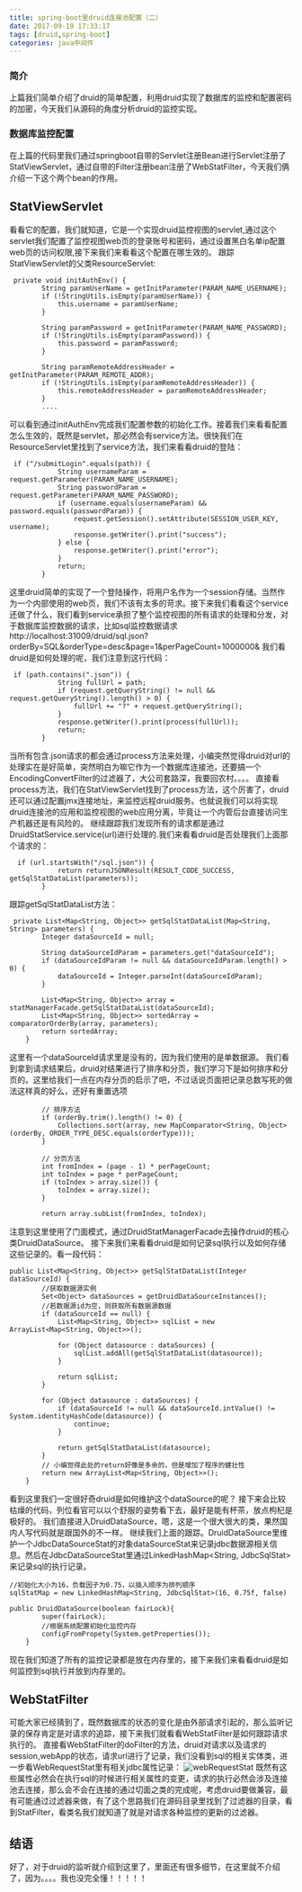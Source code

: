 ```yaml
---
title: spring-boot里druid连接池配置（二）
date: 2017-09-19 17:33:17
tags: [druid,spring-boot]
categories: java中间件
---
```

### 简介
上篇我们简单介绍了druid的简单配置，利用druid实现了数据库的监控和配置密码的加密，今天我们从源码的角度分析druid的监控实现。
### 数据库监控配置
在上篇的代码里我们通过springboot自带的Servlet注册Bean进行Servlet注册了StatViewServlet，通过自带的Filter注册bean注册了WebStatFilter，今天我们俩介绍一下这个两个bean的作用。
## StatViewServlet
看看它的配置，我们就知道，它是一个实现druid监控视图的servlet,通过这个servlet我们配置了监控视图web页的登录账号和密码，通过设置黑白名单ip配置web页的访问权限,接下来我们来看看这个配置在哪生效的。
跟踪StatViewServlet的父类ResourceServlet:
```
 private void initAuthEnv() {
        String paramUserName = getInitParameter(PARAM_NAME_USERNAME);
        if (!StringUtils.isEmpty(paramUserName)) {
            this.username = paramUserName;
        }

        String paramPassword = getInitParameter(PARAM_NAME_PASSWORD);
        if (!StringUtils.isEmpty(paramPassword)) {
            this.password = paramPassword;
        }

        String paramRemoteAddressHeader = getInitParameter(PARAM_REMOTE_ADDR);
        if (!StringUtils.isEmpty(paramRemoteAddressHeader)) {
            this.remoteAddressHeader = paramRemoteAddressHeader;
        }
        ....

```
<!--more-->
可以看到通过initAuthEnv完成我们配置参数的初始化工作。接着我们来看看配置怎么生效的，既然是servlet，那必然会有service方法。很快我们在ResourceServlet里找到了service方法，我们来看看druid的登陆：
```
 if ("/submitLogin".equals(path)) {
            String usernameParam = request.getParameter(PARAM_NAME_USERNAME);
            String passwordParam = request.getParameter(PARAM_NAME_PASSWORD);
            if (username.equals(usernameParam) && password.equals(passwordParam)) {
                request.getSession().setAttribute(SESSION_USER_KEY, username);
                response.getWriter().print("success");
            } else {
                response.getWriter().print("error");
            }
            return;
        }
```
这里druid简单的实现了一个登陆操作，将用户名作为一个session存储。当然作为一个内部使用的web页，我们不该有太多的苛求。接下来我们看看这个service还做了什么，我们看到service承担了整个监控视图的所有请求的处理和分发，对于数据库监控数据的请求，比如sql监控数据请求http://localhost:31009/druid/sql.json?orderBy=SQL&orderType=desc&page=1&perPageCount=1000000& 我们看druid是如何处理的呢，我们注意到这行代码：
```
 if (path.contains(".json")) {
            String fullUrl = path;
            if (request.getQueryString() != null && request.getQueryString().length() > 0) {
                fullUrl += "?" + request.getQueryString();
            }
            response.getWriter().print(process(fullUrl));
            return;
        }
```
当所有包含.json请求的都会通过process方法来处理，小编突然觉得druid对url的处理实在是好简单，突然明白为嘛它作为一个数据库连接池，还要搞一个EncodingConvertFilter的过滤器了，大公司套路深，我要回农村。。。。
直接看process方法，我们在StatViewServlet找到了process方法，这个厉害了，druid还可以通过配置jmx连接地址，来监控远程druid服务。也就说我们可以将实现druid连接池的应用和监控视图的web应用分离，毕竟让一个内管后台直接访问生产机器还是有风险的。
继续跟踪我们发现所有的请求都是通过DruidStatService.service(url)进行处理的.我们来看看druid是否处理我们上面那个请求的：
```
  if (url.startsWith("/sql.json")) {
            return returnJSONResult(RESULT_CODE_SUCCESS, getSqlStatDataList(parameters));
        }
```
跟踪getSqlStatDataList方法：
```
 private List<Map<String, Object>> getSqlStatDataList(Map<String, String> parameters) {
        Integer dataSourceId = null;

        String dataSourceIdParam = parameters.get("dataSourceId");
        if (dataSourceIdParam != null && dataSourceIdParam.length() > 0) {
            dataSourceId = Integer.parseInt(dataSourceIdParam);
        }

        List<Map<String, Object>> array = statManagerFacade.getSqlStatDataList(dataSourceId);
        List<Map<String, Object>> sortedArray = comparatorOrderBy(array, parameters);
        return sortedArray;
    }
```
这里有一个dataSourceId请求里是没有的，因为我们使用的是单数据源。
我们看到拿到请求结果后，druid对结果进行了排序和分页，我们学习下是如何排序和分页的。这里给我们一点在内存分页的启示了吧，不过话说页面把记录总数写死的做法这样真的好么，还好有重置选项
```
        // 排序方法
        if (orderBy.trim().length() != 0) {
            Collections.sort(array, new MapComparator<String, Object>(orderBy, ORDER_TYPE_DESC.equals(orderType)));
        }

        // 分页方法
        int fromIndex = (page - 1) * perPageCount;
        int toIndex = page * perPageCount;
        if (toIndex > array.size()) {
            toIndex = array.size();
        }

        return array.subList(fromIndex, toIndex);
```
注意到这里使用了门面模式，通过DruidStatManagerFacade去操作druid的核心类DruidDataSource。
接下来我们来看看druid是如何记录sql执行以及如何存储这些记录的。看一段代码：
```
public List<Map<String, Object>> getSqlStatDataList(Integer dataSourceId) {
        //获取数据源实例
        Set<Object> dataSources = getDruidDataSourceInstances();
        //若数据源id为空，则获取所有数据源数据
        if (dataSourceId == null) {
            List<Map<String, Object>> sqlList = new ArrayList<Map<String, Object>>();

            for (Object datasource : dataSources) {
                sqlList.addAll(getSqlStatDataList(datasource));
            }

            return sqlList;
        }

        for (Object datasource : dataSources) {
            if (dataSourceId != null && dataSourceId.intValue() != System.identityHashCode(datasource)) {
                continue;
            }

            return getSqlStatDataList(datasource);
        }
        // 小编觉得此处的return好像是多余的，但是增加了程序的健壮性
        return new ArrayList<Map<String, Object>>();
    }
```
看到这里我们一定很好奇druid是如何维护这个dataSource的呢？
接下来会比较枯燥的代码，列位看官可以以个舒服的姿势看下去，最好是能有杯茶，放点枸杞是极好的。
我们直接进入DruidDataSource，嗯，这是一个很大很大的类，果然国内人写代码就是跟国外的不一样。
继续我们上面的跟踪。DruidDataSource里维护一个JdbcDataSourceStat的对象dataSourceStat来记录jdbc数据源相关信息。然后在JdbcDataSourceStat里通过LinkedHashMap<String, JdbcSqlStat>来记录sql的执行记录。
```
//初始化大小为16，负载因子为0.75，以插入顺序为排列顺序
sqlStatMap = new LinkedHashMap<String, JdbcSqlStat>(16, 0.75f, false) 
```
```
public DruidDataSource(boolean fairLock){
        super(fairLock);
        //根据系统配置初始化监控内存
        configFromPropety(System.getProperties());
    }
```
现在我们知道了所有的监控记录都是放在内存里的，接下来我们来看看druid是如何监控到sql执行并放到内存里的。
## WebStatFilter
可能大家已经猜到了，既然数据库的状态的变化是由外部请求引起的，那么监听记录的保存肯定是对请求的追踪，接下来我们就看看WebStatFilter是如何跟踪请求执行的。
直接看WebStatFilter的doFilter的方法，druid对请求以及请求的session,webApp的状态，请求url进行了记录，我们没看到sql的相关实体类，进一步看WebRequestStat里有相关jdbc属性记录：
![webRequestStat](/images/druid/druid_webRequestStat.png)
既然有这些属性必然会在执行sql的时候进行相关属性的变更，请求的执行必然会涉及连接池去连接，那么会不会在连接的通过切面之类的完成呢，考虑druid要做兼容，最有可能通过过滤器来做，有了这个思路我们在源码目录里找到了过滤器的目录，看到StatFilter，看类名我们就知道了就是对请求各种监控的更新的过滤器。
## 结语
好了，对于druid的监听就介绍到这里了，里面还有很多细节，在这里就不介绍了，因为。。。。我也没完全懂！！！！！


